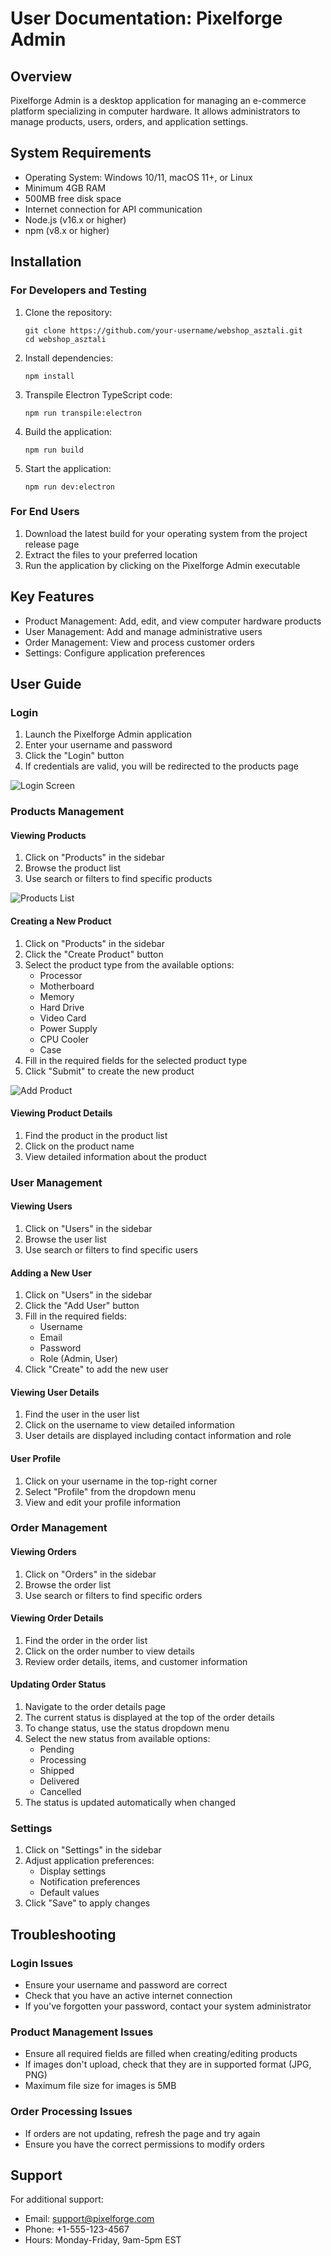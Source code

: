# User Documentation: Pixelforge Admin

## Overview

Pixelforge Admin is a desktop application for managing an e-commerce platform specializing in computer hardware. It allows administrators to manage products, users, orders, and application settings.

## System Requirements

- Operating System: Windows 10/11, macOS 11+, or Linux
- Minimum 4GB RAM
- 500MB free disk space
- Internet connection for API communication
- Node.js (v16.x or higher)
- npm (v8.x or higher)

## Installation

### For Developers and Testing

1. Clone the repository:
   ```
   git clone https://github.com/your-username/webshop_asztali.git
   cd webshop_asztali
   ```

2. Install dependencies:
   ```
   npm install
   ```

3. Transpile Electron TypeScript code:
   ```
   npm run transpile:electron
   ```

4. Build the application:
   ```
   npm run build
   ```

5. Start the application:
   ```
   npm run dev:electron
   ```

### For End Users

1. Download the latest build for your operating system from the project release page
2. Extract the files to your preferred location
3. Run the application by clicking on the Pixelforge Admin executable

## Key Features

- Product Management: Add, edit, and view computer hardware products
- User Management: Add and manage administrative users
- Order Management: View and process customer orders
- Settings: Configure application preferences

## User Guide

### Login

1. Launch the Pixelforge Admin application
2. Enter your username and password
3. Click the "Login" button
4. If credentials are valid, you will be redirected to the products page

![Login Screen](path/to/login-screenshot.png)

### Products Management

#### Viewing Products
1. Click on "Products" in the sidebar
2. Browse the product list
3. Use search or filters to find specific products

![Products List](path/to/products-screenshot.png)

#### Creating a New Product
1. Click on "Products" in the sidebar
2. Click the "Create Product" button
3. Select the product type from the available options:
   - Processor
   - Motherboard
   - Memory
   - Hard Drive
   - Video Card
   - Power Supply
   - CPU Cooler
   - Case
4. Fill in the required fields for the selected product type
5. Click "Submit" to create the new product

![Add Product](path/to/add-product-screenshot.png)

#### Viewing Product Details
1. Find the product in the product list
2. Click on the product name
3. View detailed information about the product

### User Management

#### Viewing Users
1. Click on "Users" in the sidebar
2. Browse the user list
3. Use search or filters to find specific users

#### Adding a New User
1. Click on "Users" in the sidebar
2. Click the "Add User" button
3. Fill in the required fields:
   - Username
   - Email
   - Password
   - Role (Admin, User)
4. Click "Create" to add the new user

#### Viewing User Details
1. Find the user in the user list
2. Click on the username to view detailed information
3. User details are displayed including contact information and role

#### User Profile
1. Click on your username in the top-right corner
2. Select "Profile" from the dropdown menu
3. View and edit your profile information

### Order Management

#### Viewing Orders
1. Click on "Orders" in the sidebar
2. Browse the order list
3. Use search or filters to find specific orders

#### Viewing Order Details
1. Find the order in the order list
2. Click on the order number to view details
3. Review order details, items, and customer information

#### Updating Order Status
1. Navigate to the order details page
2. The current status is displayed at the top of the order details
3. To change status, use the status dropdown menu
4. Select the new status from available options:
   - Pending
   - Processing
   - Shipped
   - Delivered
   - Cancelled
5. The status is updated automatically when changed

### Settings

1. Click on "Settings" in the sidebar
2. Adjust application preferences:
   - Display settings
   - Notification preferences
   - Default values
3. Click "Save" to apply changes

## Troubleshooting

### Login Issues
- Ensure your username and password are correct
- Check that you have an active internet connection
- If you've forgotten your password, contact your system administrator

### Product Management Issues
- Ensure all required fields are filled when creating/editing products
- If images don't upload, check that they are in supported format (JPG, PNG)
- Maximum file size for images is 5MB

### Order Processing Issues
- If orders are not updating, refresh the page and try again
- Ensure you have the correct permissions to modify orders

## Support

For additional support:
- Email: support@pixelforge.com
- Phone: +1-555-123-4567
- Hours: Monday-Friday, 9am-5pm EST 